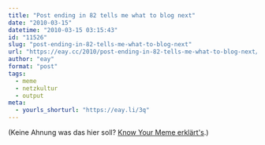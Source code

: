 ```yaml
---
title: "Post ending in 82 tells me what to blog next"
date: "2010-03-15"
datetime: "2010-03-15 03:15:43"
id: "11526"
slug: "post-ending-in-82-tells-me-what-to-blog-next"
url: "https://eay.cc/2010/post-ending-in-82-tells-me-what-to-blog-next/"
author: "eay"
format: "post"
tags:
  - meme
  - netzkultur
  - output
meta:
  - yourls_shorturl: "https://eay.li/3q"
---
```


(Keine Ahnung was das hier soll? [Know Your Meme erklärt's](http://knowyourmeme.com/memes/post-ending-in-x).)
